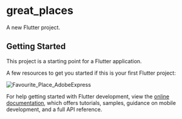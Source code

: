# great_places

A new Flutter project.

## Getting Started

This project is a starting point for a Flutter application.

A few resources to get you started if this is your first Flutter project:

![Favourite_Place_AdobeExpress](https://user-images.githubusercontent.com/76088993/219073162-d2f6a842-4383-48fd-b0a2-90ac54d51040.gif)

For help getting started with Flutter development, view the
[online documentation](https://docs.flutter.dev/), which offers tutorials,
samples, guidance on mobile development, and a full API reference.
